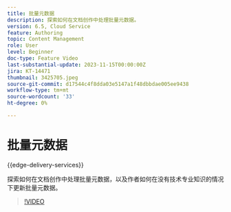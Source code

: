 ```yaml
---
title: 批量元数据
description: 探索如何在文档创作中处理批量元数据。
version: 6.5, Cloud Service
feature: Authoring
topic: Content Management
role: User
level: Beginner
doc-type: Feature Video
last-substantial-update: 2023-11-15T00:00:00Z
jira: KT-14471
thumbnail: 3425705.jpeg
source-git-commit: d17544c4f8dda03e5147a1f48dbbdae005ee9438
workflow-type: tm+mt
source-wordcount: '33'
ht-degree: 0%

---
```



# 批量元数据

{{edge-delivery-services}}

探索如何在文档创作中处理批量元数据，以及作者如何在没有技术专业知识的情况下更新批量元数据。

>[!VIDEO](https://video.tv.adobe.com/v/3425705/?learn=on)
